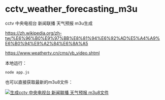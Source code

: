 # cctv_weather_forecasting_m3u
cctv 中央电视台 新闻联播 天气预报 m3u生成

https://zh.wikipedia.org/zh-tw/%E6%96%B0%E9%97%BB%E8%81%94%E6%92%AD%E5%A4%A9%E6%B0%94%E9%A2%84%E6%8A%A5

https://www.weathertv.cn/cms/yb_video.shtml

本地运行：
```
node app.js
```

也可以直接获取最新的m3u8文件：

[![生成cctv 中央电视台 新闻联播 天气预报 m3u8文件](https://github.com/AndrewGoal/cctv_weather_forecasting_m3u/actions/workflows/main.yml/badge.svg)](https://github.com/AndrewGoal/cctv_weather_forecasting_m3u/actions/workflows/main.yml)
